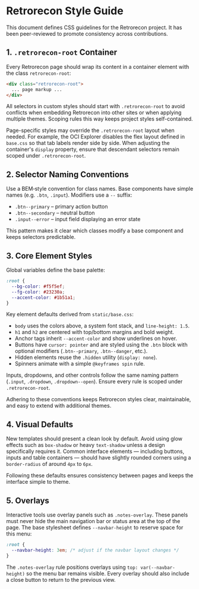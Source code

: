 # Retrorecon Style Guide

This document defines CSS guidelines for the Retrorecon project. It has been peer-reviewed to promote consistency across contributions.

## 1. `.retrorecon-root` Container

Every Retrorecon page should wrap its content in a container element with the class `retrorecon-root`:

```html
<div class="retrorecon-root">
  ... page markup ...
</div>
```

All selectors in custom styles should start with `.retrorecon-root` to avoid conflicts when embedding Retrorecon into other sites or when applying multiple themes. Scoping rules this way keeps project styles self-contained.

Page-specific styles may override the `.retrorecon-root` layout when needed. For
example, the OCI Explorer disables the flex layout defined in `base.css` so that
tab labels render side by side. When adjusting the container's `display`
property, ensure that descendant selectors remain scoped under `.retrorecon-root`.

## 2. Selector Naming Conventions

Use a BEM‑style convention for class names. Base components have simple names (e.g. `.btn`, `.input`). Modifiers use a `--` suffix:

- `.btn--primary` – primary action button
- `.btn--secondary` – neutral button
- `.input--error` – input field displaying an error state

This pattern makes it clear which classes modify a base component and keeps selectors predictable.

## 3. Core Element Styles

Global variables define the base palette:

```css
:root {
  --bg-color: #f5f5ef;
  --fg-color: #23230a;
  --accent-color: #1b51a1;
}
```

Key element defaults derived from `static/base.css`:

- `body` uses the colors above, a system font stack, and `line-height: 1.5`.
- `h1` and `h2` are centered with top/bottom margins and bold weight.
- Anchor tags inherit `--accent-color` and show underlines on hover.
- Buttons have `cursor: pointer` and are styled using the `.btn` block with optional modifiers (`.btn--primary`, `.btn--danger`, etc.).
- Hidden elements reuse the `.hidden` utility (`display: none`).
- Spinners animate with a simple `@keyframes spin` rule.

Inputs, dropdowns, and other controls follow the same naming pattern (`.input`, `.dropdown`, `.dropdown--open`). Ensure every rule is scoped under `.retrorecon-root`.

Adhering to these conventions keeps Retrorecon styles clear, maintainable, and easy to extend with additional themes.

## 4. Visual Defaults

New templates should present a clean look by default. Avoid using glow effects
such as `box-shadow` or heavy `text-shadow` unless a design specifically
requires it. Common interface elements &mdash; including buttons, inputs and
table containers &mdash; should have slightly rounded corners using a
`border-radius` of around `4px` to `6px`.

Following these defaults ensures consistency between pages and keeps the
interface simple to theme.

## 5. Overlays

Interactive tools use overlay panels such as `.notes-overlay`. These panels must
never hide the main navigation bar or status area at the top of the page. The
base stylesheet defines `--navbar-height` to reserve space for this menu:

```css
:root {
  --navbar-height: 3em; /* adjust if the navbar layout changes */
}
```

The `.notes-overlay` rule positions overlays using `top: var(--navbar-height)` so
the menu bar remains visible. Every overlay should also include a close button to
return to the previous view.
